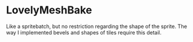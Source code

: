 # LovelyMeshBake

Like a spritebatch, but no restriction regarding the shape of the sprite. The way I implemented bevels and shapes of tiles require this detail.